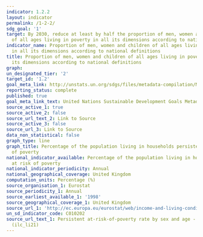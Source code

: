 ```yaml
---
indicator: 1.2.2
layout: indicator
permalink: /1-2-2/
sdg_goal: '1'
target: By 2030, reduce at least by half the proportion of men, women and children
  of all ages living in poverty in all its dimensions according to national definitions
indicator_name: Proportion of men, women and children of all ages living in poverty
  in all its dimensions according to national definitions
title: Proportion of men, women and children of all ages living in poverty in all
  its dimensions according to national definitions
graph:
un_designated_tier: '2'
target_id: '1.2'
goal_meta_link: http://unstats.un.org/sdgs/files/metadata-compilation/Metadata-Goal-1.pdf
reporting_status: complete
published: true
goal_meta_link_text: United Nations Sustainable Development Goals Metadata (pdf 894kB)
source_active_1: true
source_active_2: false
source_url_text_2: Link to Source
source_active_3: false
source_url_3: Link to Source
data_non_statistical: false
graph_type: line
graph_title: Percentage of the population living in households persistently at risk
  of poverty
national_indicator_available: Percentage of the population living in households persistently
  at risk of poverty
national_indicator_periodicity: Annual
national_geographical_coverage: United Kingdom
computation_units: Percentage (%)
source_organisation_1: Eurostat
source_periodicity_1: Annual
source_earliest_available_1: '1998'
source_geographical_coverage_1: United Kingdom
source_url_1: 'http://ec.europa.eu/eurostat/web/income-and-living-conditions/data/database '
un_sd_indicator_code: C010202
source_url_text_1: Persistent at-risk-of-poverty rate by sex and age - EU-SILC survey
  (ilc_li21)
---
```

